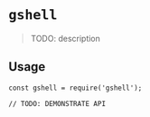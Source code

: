 # `gshell`

> TODO: description

## Usage

```
const gshell = require('gshell');

// TODO: DEMONSTRATE API
```
